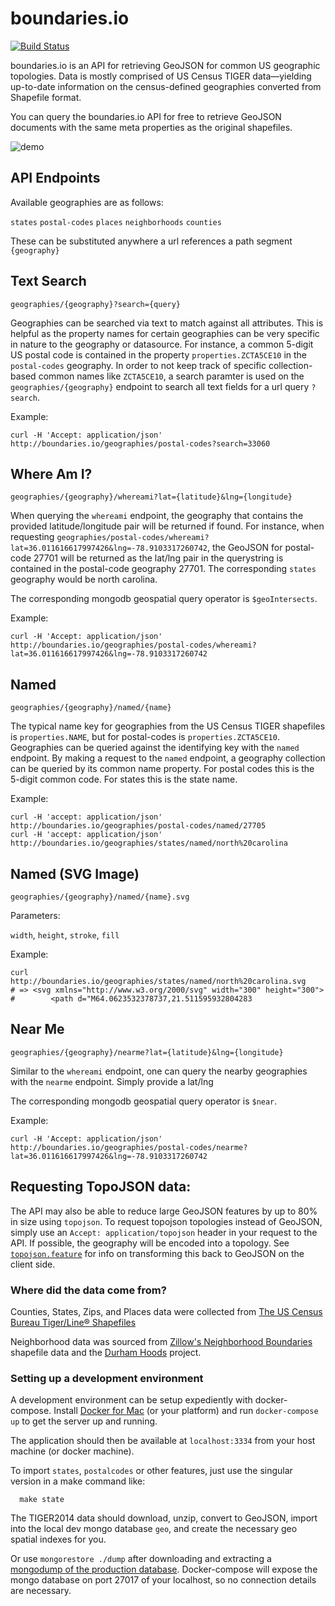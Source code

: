 # boundaries.io

[![Build Status](https://travis-ci.org/jbielick/boundaries.io.svg?branch=master)](https://travis-ci.org/jbielick/boundaries.io)

boundaries.io is an API for retrieving GeoJSON for common US geographic topologies.
Data is mostly comprised of US Census TIGER data—yielding up-to-date information on the
census-defined geographies converted from Shapefile format.

You can query the boundaries.io API for free to retrieve GeoJSON documents with the
same meta properties as the original shapefiles.


![demo](http://i.imgur.com/syzYebz.gif)

## API Endpoints

Available geographies are as follows:

`states`
`postal-codes`
`places`
`neighborhoods`
`counties`

These can be substituted anywhere a url references a path segment `{geography}`


Text Search
---

`geographies/{geography}?search={query}`

Geographies can be searched via text to match against all attributes. This is
helpful as the property names for certain geographies can be very specific in nature
to the geography or datasource. For instance, a common 5-digit US postal code is contained
in the property `properties.ZCTA5CE10` in the `postal-codes` geography. In order to not keep
track of specific collection-based common names like `ZCTA5CE10`, a search paramter is used on
the `geographies/{geography}` endpoint to search all text fields for a url query `?search`.

Example:

```
curl -H 'Accept: application/json' http://boundaries.io/geographies/postal-codes?search=33060
```


Where Am I?
---

`geographies/{geography}/whereami?lat={latitude}&lng={longitude}`

When querying the `whereami` endpoint, the geography that contains the provided latitude/longitude pair will be returned if found.
For instance, when requesting `geographies/postal-codes/whereami?lat=36.011616617997426&lng=-78.9103317260742`,
the GeoJSON for postal-code 27701 will be returned as the lat/lng pair in the querystring is contained
in the postal-code geography 27701. The corresponding `states` geography would be north carolina.

The corresponding mongodb geospatial query operator is `$geoIntersects`.

Example:

```
curl -H 'Accept: application/json' http://boundaries.io/geographies/postal-codes/whereami?lat=36.011616617997426&lng=-78.9103317260742
```


Named
---

`geographies/{geography}/named/{name}`

The typical name key for geographies from the US Census TIGER shapefiles is `properties.NAME`, but for postal-codes is
`properties.ZCTA5CE10`. Geographies can be queried against the identifying key with the `named` endpoint.
By making a request to the `named` endpoint, a geography collection can be queried by its common
name property. For postal codes this is the 5-digit common code. For states this is the state name.

Example:

```
curl -H 'accept: application/json' http://boundaries.io/geographies/postal-codes/named/27705
curl -H 'accept: application/json' http://boundaries.io/geographies/states/named/north%20carolina
```

Named (SVG Image)
---

`geographies/{geography}/named/{name}.svg`

Parameters:

`width`, `height`, `stroke`, `fill`

Example:

```
curl http://boundaries.io/geographies/states/named/north%20carolina.svg
# => <svg xmlns="http://www.w3.org/2000/svg" width="300" height="300">
#        <path d="M64.0623532378737,21.511595932804283
```


Near Me
---

`geographies/{geography}/nearme?lat={latitude}&lng={longitude}`

Similar to the `whereami` endpoint, one can query the nearby geographies with the `nearme` endpoint. Simply provide a lat/lng

The corresponding mongodb geospatial query operator is `$near`.

Example:

```
curl -H 'Accept: application/json' http://boundaries.io/geographies/postal-codes/nearme?lat=36.011616617997426&lng=-78.9103317260742
```

Requesting TopoJSON data:
---

The API may also be able to reduce large GeoJSON features by up to 80% in size using `topojson`. To
request topojson topologies instead of GeoJSON, simply use an `Accept: application/topojson` header
in your request to the API. If possible, the geography will be encoded into a topology.
See [`topojson.feature`](https://github.com/mbostock/topojson/wiki/API-Reference#feature) for info
on transforming this back to GeoJSON on the client side.

### Where did the data come from?

Counties, States, Zips, and Places data were collected from
[The US Census Bureau Tiger/Line® Shapefiles](https://www.census.gov/geo/maps-data/data/tiger-line.html)

Neighborhood data was sourced from
[Zillow's Neighborhood Boundaries](http://www.zillow.com/howto/api/neighborhood-boundaries.htm) shapefile
data and the [Durham Hoods](http://durhamhoods.com/) project.

### Setting up a development environment

A development environment can be setup expediently with docker-compose. Install [Docker for Mac](https://docs.docker.com/engine/installation/mac/) (or your platform) and run `docker-compose up` to get the server up and running.



The application should then be available at `localhost:3334` from your host machine (or docker machine).

To import `states`, `postalcodes` or other features, just use the singular version in a make
command like:

```
  make state
```

The TIGER2014 data should download, unzip, convert to GeoJSON,
import into the local dev mongo database `geo`, and create the necessary geo spatial indexes
for you.

Or use `mongorestore ./dump` after downloading and extracting a [mongodump of the production database](https://s3.amazonaws.com/jb-storage/geo.tar.gz). Docker-compose will expose the mongo database on port 27017 of your localhost, so no connection details are necessary.
